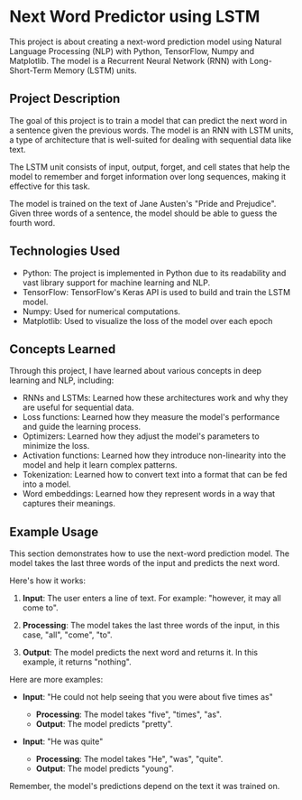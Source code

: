 # Next Word Predictor using LSTM

This project is about creating a next-word prediction model using Natural Language Processing (NLP) with Python, TensorFlow, Numpy and Matplotlib. The model is a Recurrent Neural Network (RNN) with Long-Short-Term Memory (LSTM) units.

## Project Description

The goal of this project is to train a model that can predict the next word in a sentence given the previous words. The model is an RNN with LSTM units, a type of architecture that is well-suited for dealing with sequential data like text.

The LSTM unit consists of input, output, forget, and cell states that help the model to remember and forget information over long sequences, making it effective for this task.

The model is trained on the text of Jane Austen's "Pride and Prejudice". Given three words of a sentence, the model should be able to guess the fourth word.

## Technologies Used

- Python: The project is implemented in Python due to its readability and vast library support for machine learning and NLP.
- TensorFlow: TensorFlow's Keras API is used to build and train the LSTM model.
- Numpy: Used for numerical computations.
- Matplotlib: Used to visualize the loss of the model over each epoch

## Concepts Learned

Through this project, I have learned about various concepts in deep learning and NLP, including:

- RNNs and LSTMs: Learned how these architectures work and why they are useful for sequential data.
- Loss functions: Learned how they measure the model's performance and guide the learning process.
- Optimizers: Learned how they adjust the model's parameters to minimize the loss.
- Activation functions: Learned how they introduce non-linearity into the model and help it learn complex patterns.
- Tokenization: Learned how to convert text into a format that can be fed into a model.
- Word embeddings: Learned how they represent words in a way that captures their meanings.


## Example Usage

This section demonstrates how to use the next-word prediction model. The model takes the last three words of the input and predicts the next word.

Here's how it works:

1. **Input**: The user enters a line of text. For example: "however, it may all come to".

2. **Processing**: The model takes the last three words of the input, in this case, "all", "come", "to".

3. **Output**: The model predicts the next word and returns it. In this example, it returns "nothing".

Here are more examples:

- **Input**: "He could not help seeing that you were about five times as"
  - **Processing**: The model takes "five", "times", "as".
  - **Output**: The model predicts "pretty".

- **Input**: "He was quite"
  - **Processing**: The model takes "He", "was", "quite".
  - **Output**: The model predicts "young".

Remember, the model's predictions depend on the text it was trained on.
